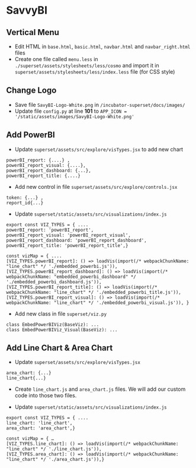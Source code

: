 # SavvyBI

## Vertical Menu

* Edit HTML in `base.html`, `basic.html`, `navbar.html` and `navbar_right.html` files
* Create one file called `menu.less` in  `./superset/assets/stylesheets/less/cosmo` and import it in  `superset/assets/stylesheets/less/index.less` file (for CSS style)

## Change Logo
* Save file `SavyBI-Logo-White.png` in `/incubator-superset/docs/images/`
* Update file `config.py` at line **101** to `APP_ICON = '/static/assets/images/SavyBI-Logo-White.png'`

## Add PowerBI

* Update `superset/assets/src/explore/visTypes.jsx` to add new chart

```
powerBI_report: {....} ,
powerBI_report_visual: {....},
powerBI_report_dashboard: {...},
powerBI_report_title: {....}
```

* Add new control in file `superset/assets/src/explore/controls.jsx`

```
token: {...} ,
report_id{...}
```

* Update `superset/static/assets/src/visualizations/index.js`

```
export const VIZ_TYPES = { ....
powerBI_report: 'powerBI_report',
powerBI_report_visual: 'powerBI_report_visual',
powerBI_report_dashboard: 'powerBI_report_dashboard',
powerBI_report_title: 'powerBI_report_title',}

const vizMap = { ....
[VIZ_TYPES.powerBI_report]: () => loadVis(import(/* webpackChunkName: "line_chart" */ './embedded_powerbi.js')),
[VIZ_TYPES.powerBI_report_dashboard]: () => loadVis(import(/* webpackChunkName: "embedded_powerbi_dashboard" */ './embedded_powerbi_dashboard.js')),
[VIZ_TYPES.powerBI_report_title]: () => loadVis(import(/* webpackChunkName: "line_chart" */ './embedded_powerbi_title.js')),
[VIZ_TYPES.powerBI_report_visual]: () => loadVis(import(/* webpackChunkName: "line_chart" */ './embedded_powerbi_visual.js')), }
```

* Add new class in file `superset/viz.py`

```
class EmbedPowerBIViz(BaseViz): ...
class EmbedPowerBIViz_Visual(BaseViz): ...
```

## Add Line Chart & Area Chart

* Update `superset/assets/src/explore/visTypes.jsx`

```
area_chart: {...}
line_chart{...}
```

* Create `line_chart.js` and `area_chart.js` files. We will add our custom code into those two files.

* Update `superset/static/assets/src/visualizations/index.js`

```
export const VIZ_TYPES = { ....
line_chart: 'line_chart',
area_chart: 'area_chart',}

const vizMap = { …
[VIZ_TYPES.line_chart]: () => loadVis(import(/* webpackChunkName: "line_chart" */ './line_chart.js')),
[VIZ_TYPES.area_chart]: () => loadVis(import(/* webpackChunkName: "line_chart" */ './area_chart.js')),}
```
